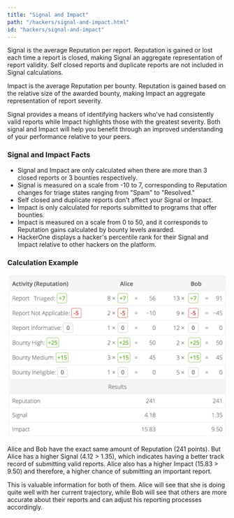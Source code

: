 ```yaml
---
title: "Signal and Impact"
path: "/hackers/signal-and-impact.html"
id: "hackers/signal-and-impact"
---
```


Signal is the average Reputation per report. Reputation is gained or lost each time a report is closed, making Signal an aggregate representation of report validity. Self closed reports and duplicate reports are not included in Signal calculations.

Impact is the average Reputation per bounty. Reputation is gained based on the relative size of the awarded bounty, making Impact an aggregate representation of report severity.

Signal provides a means of identifying hackers who've had consistently valid reports while Impact highlights those with the greatest severity. Both signal and Impact will help you benefit through an improved understanding of your performance relative to your peers.

### Signal and Impact Facts
* Signal and Impact are only calculated when there are more than 3 closed reports or 3 bounties respectively.
* Signal is measured on a scale from -10 to 7, corresponding to Reputation changes for triage states ranging from "Spam" to "Resolved."
* Self closed and duplicate reports don't affect your Signal or Impact.
* Impact is only calculated for reports submitted to programs that offer bounties.
* Impact is measured on a scale from 0 to 50, and it corresponds to Reputation gains calculated by bounty levels awarded.
* HackerOne displays a hacker's percentile rank for their Signal and Impact relative to other hackers on the platform.

### Calculation Example
![signal-impact-2](./images/signal-impact-2.png)

Alice and Bob have the exact same amount of Reputation (241 points). But Alice has a higher Signal (4.12 > 1.35), which indicates having a better track record of submitting valid reports. Alice also has a higher Impact (15.83 > 9.50) and therefore, a higher chance of submitting an important report.

This is valuable information for both of them. Alice will see that she is doing quite well with her current trajectory, while Bob will see that others are more accurate about their reports and can adjust his reporting processes accordingly.
